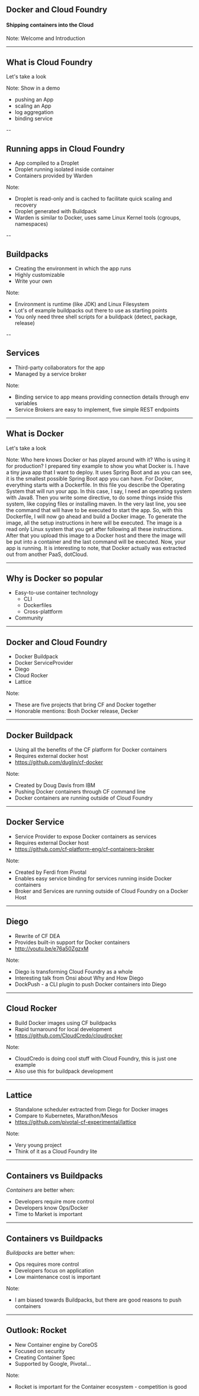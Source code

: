 <!-- .slide: class="titlePage" -->

## Docker and Cloud Foundry

#### Shipping containers into the Cloud

Note:
Welcome and Introduction

---

## What is Cloud Foundry

Let's take a look

Note:
Show in a demo
- pushing an App
- scaling an App
- log aggregation
- binding service

--

## Running apps in Cloud Foundry

* App compiled to a Droplet <!-- .element: class="fragment" data-fragment-index="1" -->
* Droplet running isolated inside container <!-- .element: class="fragment" data-fragment-index="2" -->
* Containers provided by Warden <!-- .element: class="fragment" data-fragment-index="3" -->

Note:
- Droplet is read-only and is cached to facilitate quick scaling and recovery
- Droplet generated with Buildpack
- Warden is similar to Docker, uses same Linux Kernel tools (cgroups, namespaces)

--

## Buildpacks

* Creating the environment in which the app runs <!-- .element: class="fragment" data-fragment-index="1" -->
* Highly customizable <!-- .element: class="fragment" data-fragment-index="2" -->
* Write your own <!-- .element: class="fragment" data-fragment-index="3" -->

Note:
- Environment is runtime (like JDK) and Linux Filesystem
- Lot's of example buildpacks out there to use as starting points
- You only need three shell scripts for a buildpack (detect, package, release)

--

## Services

* Third-party collaborators for the app <!-- .element: class="fragment" data-fragment-index="1" -->
* Managed by a service broker <!-- .element: class="fragment" data-fragment-index="2" -->

Note:
- Binding service to app means providing connection details through env variables
- Service Brokers are easy to implement, five simple REST endpoints

---

## What is Docker

Let's take a look

Note:
Who here knows Docker or has played around with it? Who is using it for production? I prepared
tiny example to show you what Docker is. I have a tiny java app that I want to deploy. It uses Spring Boot and
as you can see, it is the smallest possible Spring Boot app you can have.
For Docker, everything starts with a Dockerfile. In this file you describe the Operating System that will run
your app. In this case, I say, I need an operating system with Java8. Then you write some directive, to do some
things inside this system, like copying files or installing maven. In the very last line, you see the command that
will have to be executed to start the app. So, with this Dockerfile, I will now go ahead and build a Docker image.
To generate the image, all the setup instructions in here will be executed. The image is a read only Linux system
that you get after following all these instructions.
After that you upload this image to a Docker host and there the image will be put into a container and
the last command will be executed. Now, your app is running.
It is interesting to note, that Docker actually was extracted out from another
PaaS, dotCloud.

---

## Why is Docker so popular

* Easy-to-use container technology <!-- .element: class="fragment" data-fragment-index="1" -->
  * CLI
  * Dockerfiles
  * Cross-plattform
* Community <!-- .element: class="fragment" data-fragment-index="2" -->

---

## Docker and Cloud Foundry

* Docker Buildpack
* Docker ServiceProvider
* Diego
* Cloud Rocker
* Lattice

Note:
- These are five projects that bring CF and Docker together
- Honorable mentions: Bosh Docker release, Decker

---

## Docker Buildpack

* Using all the benefits of the CF platform for Docker containers
* Requires external docker host
* https://github.com/duglin/cf-docker

Note:
- Created by Doug Davis from IBM
- Pushing Docker containers through CF command line
- Docker containers are running outside of Cloud Foundry

---

## Docker Service

* Service Provider to expose Docker containers as services
* Requires external Docker host
* https://github.com/cf-platform-eng/cf-containers-broker

Note:
- Created by Ferdi from Pivotal
- Enables easy service binding for services running inside Docker containers
- Broker and Services are running outside of Cloud Foundry on a Docker Host

---

## Diego

* Rewrite of CF DEA
* Provides built-in support for Docker containers
* http://youtu.be/e76a50ZgzxM

Note:
- Diego is transforming Cloud Foundry as a whole
- Interesting talk from Onsi about Why and How Diego
- DockPush - a CLI plugin to push Docker containers into Diego

---

## Cloud Rocker

* Build Docker images using CF buildpacks
* Rapid turnaround for local development
* https://github.com/CloudCredo/cloudrocker

Note:
- CloudCredo is doing cool stuff with Cloud Foundry, this is just one example
- Also use this for buildpack development

---

## Lattice

* Standalone scheduler extracted from Diego for Docker images
* Compare to Kubernetes, Marathon/Mesos
* https://github.com/pivotal-cf-experimental/lattice

Note:
- Very young project
- Think of it as a Cloud Foundry lite

---

## Containers vs Buildpacks

*Containers* are better when:

* Developers require more control
* Developers know Ops/Docker
* Time to Market is important

---

## Containers vs Buildpacks

*Buildpacks* are better when:

* Ops requires more control
* Developers focus on application
* Low maintenance cost is important

Note:
- I am biased towards Buildpacks, but there are good reasons to push containers

---

## Outlook: Rocket

* New Container engine by CoreOS
* Focused on security
* Creating Container Spec
* Supported by Google, Pivotal...

Note:
- Rocket is important for the Container ecosystem - competition is good
